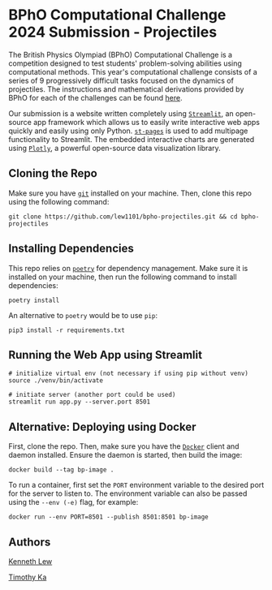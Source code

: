 # BPhO Computational Challenge 2024 Submission - Projectiles

The British Physics Olympiad (BPhO) Computational Challenge is a competition designed to test students' problem-solving abilities using computational methods. This year's computational challenge consists of a series of 9 progressively difficult tasks focused on the dynamics of projectiles. The instructions and mathematical derivations provided by BPhO for each of the challenges can be found [here](./res/instructions).

Our submission is a website written completely using [`Streamlit`](https://streamlit.io/), an open-source app framework which allows us to easily write interactive web apps quickly and easily using only Python. [`st-pages`](https://github.com/blackary/st_pages) is used to add multipage functionality to Streamlit. The embedded interactive charts are generated using [`Plotly`](https://plotly.com/python/), a powerful open-source data visualization library.

## Cloning the Repo

Make sure you have [`git`](https://git-scm.com/) installed on your machine. Then, clone this repo using the following command:

```shell
git clone https://github.com/lew1101/bpho-projectiles.git && cd bpho-projectiles
```

## Installing Dependencies

This repo relies on [`poetry`](https://python-poetry.org/) for dependency management. Make sure it is installed on your machine, then run the following command to install dependencies:

```shell
poetry install 
```

An alternative to `poetry` would be to use `pip`:

```shell
pip3 install -r requirements.txt
```

## Running the Web App using Streamlit

```shell
# initialize virtual env (not necessary if using pip without venv)
source ./venv/bin/activate

# initiate server (another port could be used)
streamlit run app.py --server.port 8501
```

## Alternative: Deploying using Docker 

First, clone the repo. Then, make sure you have the [`Docker`](https://docs.docker.com/) client and daemon installed. Ensure the daemon is started, then build the image:

```shell
docker build --tag bp-image .
```

To run a container, first set the `PORT` environment variable to the desired port for the server to listen to. The environment variable can also be passed using the `--env (-e)` flag, for example:

```shell
docker run --env PORT=8501 --publish 8501:8501 bp-image
```

## Authors

[Kenneth Lew](https://github.com/lew1101)

[Timothy Ka](https://github.com/TimothyKa100)
